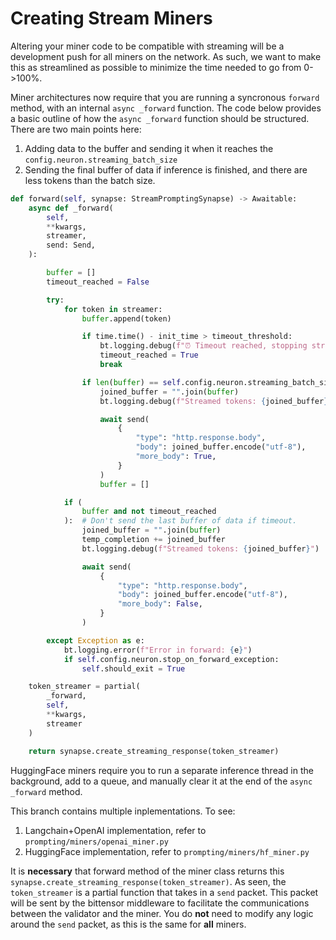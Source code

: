 # Creating Stream Miners 

Altering your miner code to be compatible with streaming will be a development push for all miners on the network. As such, we want to make this as streamlined as possible to minimize the time needed to go from 0->100%. 

Miner architectures now require that you are running a syncronous `forward` method, with an internal `async _forward` function. The code below provides a basic outline of how the `async _forward` function should be structured. There are two main points here:

1. Adding data to the buffer and sending it when it reaches the `config.neuron.streaming_batch_size`
2. Sending the final buffer of data if inference is finished, and there are less tokens than the batch size. 

```python
def forward(self, synapse: StreamPromptingSynapse) -> Awaitable:
    async def _forward(
        self,
        **kwargs,
        streamer,
        send: Send,
    ):

        buffer = []
        timeout_reached = False

        try:
            for token in streamer:
                buffer.append(token)

                if time.time() - init_time > timeout_threshold:
                    bt.logging.debug(f"⏰ Timeout reached, stopping streaming")
                    timeout_reached = True
                    break

                if len(buffer) == self.config.neuron.streaming_batch_size:
                    joined_buffer = "".join(buffer)
                    bt.logging.debug(f"Streamed tokens: {joined_buffer}")

                    await send(
                        {
                            "type": "http.response.body",
                            "body": joined_buffer.encode("utf-8"),
                            "more_body": True,
                        }
                    )
                    buffer = []

            if (
                buffer and not timeout_reached
            ):  # Don't send the last buffer of data if timeout.
                joined_buffer = "".join(buffer)
                temp_completion += joined_buffer
                bt.logging.debug(f"Streamed tokens: {joined_buffer}")

                await send(
                    {
                        "type": "http.response.body",
                        "body": joined_buffer.encode("utf-8"),
                        "more_body": False,
                    }
                )

        except Exception as e:
            bt.logging.error(f"Error in forward: {e}")
            if self.config.neuron.stop_on_forward_exception:
                self.should_exit = True

    token_streamer = partial(
        _forward,
        self,
        **kwargs,
        streamer
    )

    return synapse.create_streaming_response(token_streamer)
```

HuggingFace miners require you to run a separate inference thread in the background, add to a queue, and manually clear it at the end of the `async _forward` method. 

This branch contains multiple inplementations. To see:
1. Langchain+OpenAI implementation, refer to `prompting/miners/openai_miner.py` 
2. HuggingFace implementation, refer to `prompting/miners/hf_miner.py` 

It is **necessary** that forward method of the miner class returns this `synapse.create_streaming_response(token_streamer)`. As seen, the `token_streamer` is a partial function that takes in a `send` packet. This packet will be sent by the bittensor middleware to facilitate the communications between the validator and the miner. You do **not** need to modify any logic around the `send` packet, as this is the same for **all** miners. 

